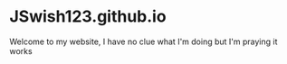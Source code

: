 # JSwish123.github.io
Welcome to my website, I have no clue what I'm doing but I'm praying it works
